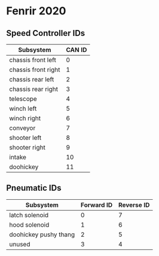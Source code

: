 # Fenrir 2020

## Speed Controller IDs

| Subsystem           | CAN ID |
|---------------------|--------|
| chassis front left  | 0      |
| chassis front right | 1      |
| chassis rear left   | 2      |
| chassis rear right  | 3      |
| telescope           | 4      | 
| winch left          | 5      |
| winch right         | 6      |
| conveyor            | 7      |
| shooter left        | 8      |
| shooter right       | 9      |
| intake              | 10     |
| doohickey           | 11     |

## Pneumatic IDs

| Subsystem             | Forward ID | Reverse ID |
|-----------------------|------------|------------|
| latch solenoid        | 0          | 7          |
| hood solenoid         | 1          | 6          |
| doohickey pushy thang | 2          | 5          |
| unused                | 3          | 4          |

